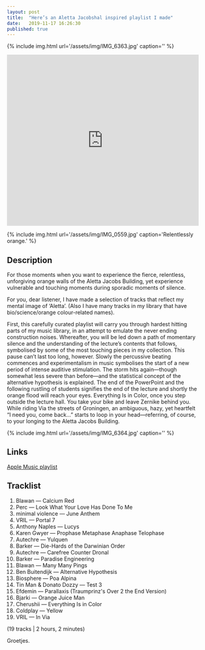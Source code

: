 ```yaml
---
layout: post
title:  "Here’s an Aletta Jacobshal inspired playlist I made"
date:   2019-11-17 16:26:30
published: true
---
```


{% include img.html url='/assets/img/IMG_6363.jpg' caption='' %}

<iframe allow="autoplay *; encrypted-media *;" frameborder="0" height="450" style="width:100%;max-width:660px;overflow:hidden;background:transparent;" sandbox="allow-forms allow-popups allow-same-origin allow-scripts allow-storage-access-by-user-activation allow-top-navigation-by-user-activation" src="https://embed.music.apple.com/nl/playlist/aletta-jacobshal/pl.u-xlyNNxdFGr6yrN?l=en"></iframe>

{% include img.html url='/assets/img/IMG_0559.jpg' caption='Relentlessly orange.' %}

## Description
For those moments when you want to experience the fierce, relentless, unforgiving orange walls of the Aletta Jacobs Building, yet experience vulnerable and touching moments during sporadic moments of silence. 

For you, dear listener, I have made a selection of tracks that reflect my mental image of ‘Aletta’. (Also I have many tracks in my library that have bio/science/orange colour-related names). 

First, this carefully curated playlist will carry you through hardest hitting parts of my music library, in an attempt to emulate the never ending construction noises. Whereafter, you will be led down a path of momentary silence and the understanding of the lecture’s contents that follows, symbolised by some of the most touching pieces in my collection. 
This pause can’t last too long, however. Slowly the percussive beating commences and experimentalism in music symbolises the start of a new period of intense auditive stimulation. 
The storm hits again—though somewhat less severe than before—and the statistical concept of the alternative hypothesis is explained. The end of the PowerPoint and the following rustling of students signifies the end of the lecture and shortly the orange flood will reach your eyes. Everything Is in Color, once you step outside the lecture hall. 
You take your bike and leave Zernike behind you. While riding Via the streets of Groningen, an ambiguous, hazy, yet heartfelt “I need you, come back...” starts to loop in your head—referring, of course, to your longing to the Aletta Jacobs Building.

{% include img.html url='/assets/img/IMG_6364.jpg' caption='' %}

## Links
[Apple Music playlist](https://music.apple.com/nl/playlist/aletta-jacobshal/pl.u-xlyNNxdFGr6yrN?l=en)

## Tracklist
1. Blawan — Calcium Red
2. Perc — Look What Your Love Has Done To Me
3. minimal violence — June Anthem
4. VRIL — Portal 7
5. Anthony Naples — Lucys
6. Karen Gwyer — Prophase Metaphase Anaphase Telophase
7. Autechre — Yulquen
8. Barker — Die-Hards of the Darwinian Order
9. Autechre — Carefree Counter Dronal
10. Barker — Paradise Engineering
11. Blawan — Many Many Pings 
12. Ben Buitendijk — Alternative Hypothesis
13. Biosphere — Poa Alpina
14. Tin Man & Donato Dozzy — Test 3
15. Efdemin — Parallaxis (Traumprinz's Over 2 the End Version)
16. Bjarki — Orange Juice Man
17. Cherushii — Everything Is in Color
18. Coldplay — Yellow
19. VRIL — In Via

(19 tracks \| 2 hours, 2 minutes)

Groetjes.